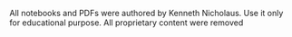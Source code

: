 All notebooks and PDFs were authored by Kenneth Nicholaus. Use it only for educational purpose. All proprietary content were removed
